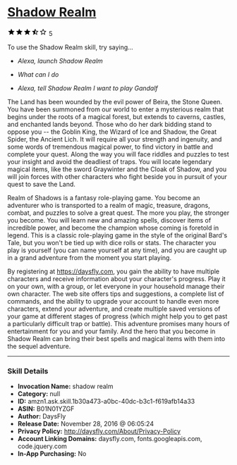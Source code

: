 # [Shadow Realm](http://alexa.amazon.com/#skills/amzn1.ask.skill.1b30a473-a0bc-40dc-b3c1-f619afb14a33)
![3.5 stars](../../images/ic_star_black_18dp_1x.png)![3.5 stars](../../images/ic_star_black_18dp_1x.png)![3.5 stars](../../images/ic_star_black_18dp_1x.png)![3.5 stars](../../images/ic_star_half_black_18dp_1x.png)![3.5 stars](../../images/ic_star_border_black_18dp_1x.png) 5

To use the Shadow Realm skill, try saying...

* *Alexa, launch Shadow Realm*

* *What can I do*

* *Alexa, tell Shadow Realm I want to play Gandalf*

The Land has been wounded by the evil power of Beira, the Stone Queen. You have been summoned from our world to enter a mysterious realm that begins under the roots of a magical forest, but extends to caverns, castles, and enchanted lands beyond. Those who do her dark bidding stand to oppose you -- the Goblin King, the Wizard of Ice and Shadow, the Great Spider, the Ancient Lich. It will require all your strength and ingenuity, and some words of tremendous magical power, to find victory in battle and complete your quest. Along the way you will face riddles and puzzles to test your insight and avoid the deadliest of traps. You will locate legendary magical items, like the sword Graywinter and the Cloak of Shadow, and you will join forces with other characters who fight beside you in pursuit of your quest to save the Land.

Realm of Shadows is a fantasy role-playing game. You become an adventurer who is transported to a realm of magic, treasure, dragons, combat, and puzzles to solve a great quest. The more you play, the stronger you become. You will learn new and amazing spells, discover items of incredible power, and become the champion whose coming is foretold in legend. This is a classic role-playing game in the style of the original Bard's Tale, but you won't be tied up with dice rolls or stats. The character you play is yourself (you can name yourself at any time), and you are caught up in a grand adventure from the moment you start playing.

By registering at https://daysfly.com, you gain the ability to have multiple characters and receive information about your character's progress. Play it on your own, with a group, or let everyone in your household manage their own character. The web site offers tips and suggestions, a complete list of commands, and the ability to upgrade your account to handle even more characters, extend your adventure, and create multiple saved versions of your game at different stages of progress (which might help you to get past a particularly difficult trap or battle). This adventure promises many hours of entertainment for you and your family. And the hero that you become in Shadow Realm can bring their best spells and magical items with them into the sequel adventure.

***

### Skill Details

* **Invocation Name:** shadow realm
* **Category:** null
* **ID:** amzn1.ask.skill.1b30a473-a0bc-40dc-b3c1-f619afb14a33
* **ASIN:** B01N01YZGF
* **Author:** DaysFly
* **Release Date:** November 28, 2016 @ 06:05:24
* **Privacy Policy:** http://daysfly.com/About/Privacy-Policy
* **Account Linking Domains:** daysfly.com, fonts.googleapis.com, code.jquery.com
* **In-App Purchasing:** No
